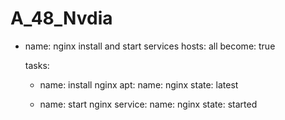 # A_48_Nvdia

- name: nginx install and start services
  hosts: all
  become: true

  tasks:
  - name: install nginx
    apt:
      name: nginx
      state: latest

  - name: start nginx
    service:
       name: nginx
       state: started

